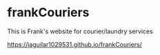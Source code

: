 # frankCouriers
This is Frank's website for courier/laundry services

https://jaguilar1029531.github.io/frankCouriers/
